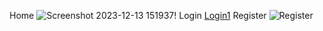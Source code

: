 Home
![Screenshot 2023-12-13 151937](https://github.com/sonalichandran/React_IRC/assets/124024790/47d95f0d-2df4-4b66-a1c2-97ae6a920dd0)!
Login
[Login1](https://github.com/sonalichandran/React_IRC/assets/124024790/b1b4673f-9df6-4253-b0ac-4ec1a99a079b)
Register
![Register](https://github.com/sonalichandran/React_IRC/assets/124024790/29bd795d-c951-4e9b-936e-d5f88f09f8e4)
